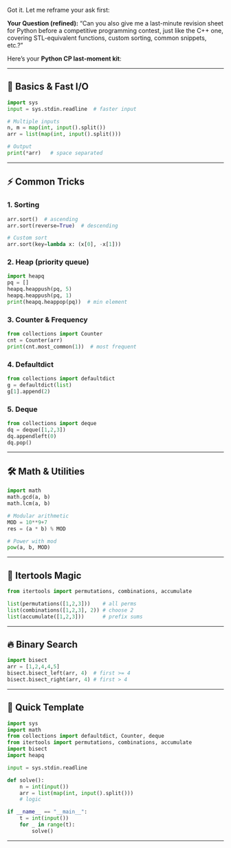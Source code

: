 Got it. Let me reframe your ask first:

**Your Question (refined):**
“Can you also give me a last-minute revision sheet for Python before a competitive programming contest, just like the C++ one, covering STL-equivalent functions, custom sorting, common snippets, etc.?”

Here’s your **Python CP last-moment kit**:

---

## 🔑 Basics & Fast I/O

```python
import sys
input = sys.stdin.readline  # faster input

# Multiple inputs
n, m = map(int, input().split())
arr = list(map(int, input().split()))

# Output
print(*arr)   # space separated
```

---

## ⚡ Common Tricks

### 1. Sorting

```python
arr.sort()  # ascending
arr.sort(reverse=True)  # descending

# Custom sort
arr.sort(key=lambda x: (x[0], -x[1]))
```

### 2. Heap (priority queue)

```python
import heapq
pq = []
heapq.heappush(pq, 5)
heapq.heappush(pq, 1)
print(heapq.heappop(pq))  # min element
```

### 3. Counter & Frequency

```python
from collections import Counter
cnt = Counter(arr)
print(cnt.most_common(1))  # most frequent
```

### 4. Defaultdict

```python
from collections import defaultdict
g = defaultdict(list)
g[1].append(2)
```

### 5. Deque

```python
from collections import deque
dq = deque([1,2,3])
dq.appendleft(0)
dq.pop()
```

---

## 🛠 Math & Utilities

```python
import math
math.gcd(a, b)
math.lcm(a, b)

# Modular arithmetic
MOD = 10**9+7
res = (a * b) % MOD

# Power with mod
pow(a, b, MOD)  
```

---

## 🎯 Itertools Magic

```python
from itertools import permutations, combinations, accumulate

list(permutations([1,2,3]))    # all perms
list(combinations([1,2,3], 2)) # choose 2
list(accumulate([1,2,3]))      # prefix sums
```

---

## 🔥 Binary Search

```python
import bisect
arr = [1,2,4,4,5]
bisect.bisect_left(arr, 4)  # first >= 4
bisect.bisect_right(arr, 4) # first > 4
```

---

## 🏹 Quick Template

```python
import sys
import math
from collections import defaultdict, Counter, deque
from itertools import permutations, combinations, accumulate
import bisect
import heapq

input = sys.stdin.readline

def solve():
    n = int(input())
    arr = list(map(int, input().split()))
    # logic

if __name__ == "__main__":
    t = int(input())
    for _ in range(t):
        solve()
```

---
